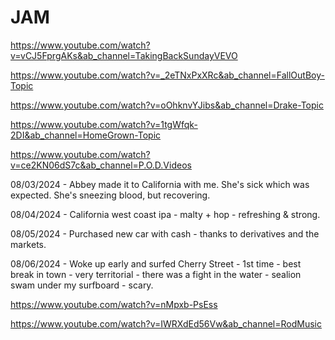 # JAM

https://www.youtube.com/watch?v=vCJ5FprgAKs&ab_channel=TakingBackSundayVEVO

https://www.youtube.com/watch?v=_2eTNxPxXRc&ab_channel=FallOutBoy-Topic

https://www.youtube.com/watch?v=oOhknvYJibs&ab_channel=Drake-Topic

https://www.youtube.com/watch?v=1tgWfqk-2DI&ab_channel=HomeGrown-Topic

https://www.youtube.com/watch?v=ce2KN06dS7c&ab_channel=P.O.D.Videos

08/03/2024 - Abbey made it to California with me. She's sick which was expected. She's sneezing blood, but recovering.

08/04/2024 - California west coast ipa - malty + hop - refreshing & strong.

08/05/2024 - Purchased new car with cash - thanks to derivatives and the markets.

08/06/2024 - Woke up early and surfed Cherry Street - 1st time - best break in town - very territorial - there was a fight in the water - sealion swam under my surfboard - scary.

https://www.youtube.com/watch?v=nMpxb-PsEss

https://www.youtube.com/watch?v=IWRXdEd56Vw&ab_channel=RodMusic


